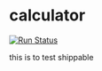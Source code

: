# calculator
[![Run Status](https://api.shippable.com/projects/58c98d962e042a06002bf5ec/badge?branch=master)](https://app.shippable.com/github/Jaichand/calculator)

this is to test shippable

